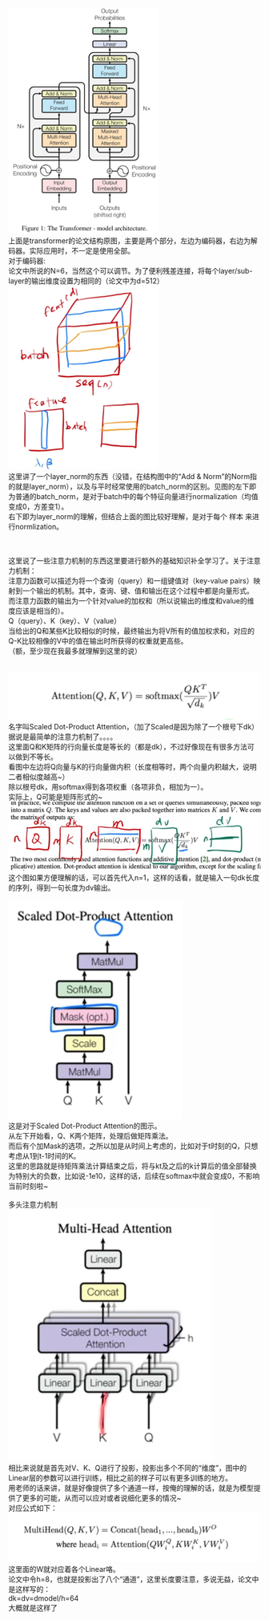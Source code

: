 <img src="transformer_structure.png" alt="alt text" width="300"><br>
上面是transformer的论文结构原图，主要是两个部分，左边为编码器，右边为解码器。实际应用时，不一定是使用全部。<br>
对于编码器:<br>
论文中所说的N=6，当然这个可以调节。为了便利残差连接，将每个layer/sub-layer的输出维度设置为相同的（论文中为d=512）<br>
<img src="layer_norm.png" alt="layer_norm" width="300"><br>
这里讲了一个layer_norm的东西（没错，在结构图中的“Add & Norm”的Norm指的就是layer_norm），以及与平时经常使用的batch_norm的区别。见图的左下即为普通的batch_norm，是对于batch中的每个特征向量进行normalization（均值变成0，方差变1）。<br>
右下即为layer_norm的理解，但结合上面的图比较好理解，是对于每个 样本 来进行normlization。<br>
<br><br>


这里说了一些注意力机制的东西这里要进行额外的基础知识补全学习了。关于注意力机制：<br>
注意力函数可以描述为将一个查询（query）和一组键值对（key-value pairs）映射到一个输出的机制。其中，查询、键、值和输出在这个过程中都是向量形式。<br>
而注意力函数的输出为一个针对value的加权和（所以说输出的维度和value的维度应该是相当的）。<br>
Q（query）、K（key）、V（value）<br>
当给出的Q和某些K比较相似的时候，最终输出为将V所有的值加权求和，对应的Q-K比较相像的V中的值在输出时所获得的权重就更高些。<br>
（额，至少现在我最多就理解到这里的说）<br>
<br>
<br>
![alt text](Dot-Product.png)
<br>
名字叫Scaled Dot-Product Attention，（加了Scaled是因为除了一个根号下dk）据说是最简单的注意力机制了。。。。<br>
这里面Q和K矩阵的行向量长度是等长的（都是dk），不过好像现在有很多方法可以做到不等长。<br>
看图中左边将Q向量与K的行向量做内积（长度相等时，两个向量内积越大，说明二者相似度越高~）<br>
除以根号dk，用softmax得到各项权重（各项非负，相加为一）。<br>
实际上，Q可能是矩阵形式的~<br>
![alt text](image.png)<br>
这个图如果方便理解的话，可以首先代入n=1，这样的话看，就是输入一句dk长度的序列，得到一句长度为dv输出。<br>
<br>
![alt text](image-1.png)<br>
这是对于Scaled Dot-Product Attention的图示。<br>
从左下开始看，Q、K两个矩阵，处理后做矩阵乘法。<br>
而后有个加Mask的选项，之所以加是从时间上考虑的，比如对于t时刻的Q，只想考虑从1到t-1时间的K。<br>
这里的思路就是待矩阵乘法计算结束之后，将与kt及之后的k计算后的值全部替换为特别大的负数，比如说-1e10，这样的话，后续在softmax中就会变成0，不影响当前时刻啦~<br>
 <br>
 多头注意力机制<br>
 ![alt text](image-2.png)<br>
 相比来说就是首先对V、K、Q进行了投影，投影出多个不同的“维度”，图中的Linear层的参数可以进行训练，相比之前的样子可以有更多训练的地方。<br>
 用老师的话来讲，就是好像提供了多个通道一样，按俺的理解的话，就是为模型提供了更多的可能，从而可以应对或者说细化更多的情况~<br>
 对应公式如下：<br>
 ![alt text](image-3.png)<br>
 这里面的W就对应着各个Linear咯。<br>
 论文中令h=8，也就是投影出了八个“通道”，这里长度要注意，多说无益，论文中是这样写的：<br>
 dk=dv=dmodel/h=64<br>
 大概就是这样了<br>
 
